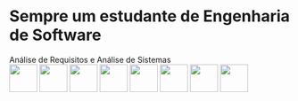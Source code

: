 <h1>Sempre um estudante de Engenharia de Software</h1>
<div>
  Análise de Requisitos e Análise de Sistemas
</div>
<div>
  <img width=50 src="https://cdn.jsdelivr.net/gh/devicons/devicon/icons/html5/html5-original.svg" />
<img width=50 src="https://cdn.jsdelivr.net/gh/devicons/devicon/icons/css3/css3-original.svg" />
<img width=50 src="https://cdn.jsdelivr.net/gh/devicons/devicon/icons/javascript/javascript-original.svg" />
<img width=50 src="https://cdn.jsdelivr.net/gh/devicons/devicon/icons/nodejs/nodejs-original.svg" />
<img width=50 src="https://cdn.jsdelivr.net/gh/devicons/devicon/icons/java/java-original.svg" />
<img width=50 src="https://cdn.jsdelivr.net/gh/devicons/devicon/icons/php/php-original.svg" />
<img width=50 src="https://cdn.jsdelivr.net/gh/devicons/devicon/icons/mysql/mysql-original.svg" />
<img width=50 src="https://cdn.jsdelivr.net/gh/devicons/devicon/icons/postgresql/postgresql-original.svg" />

</div>

